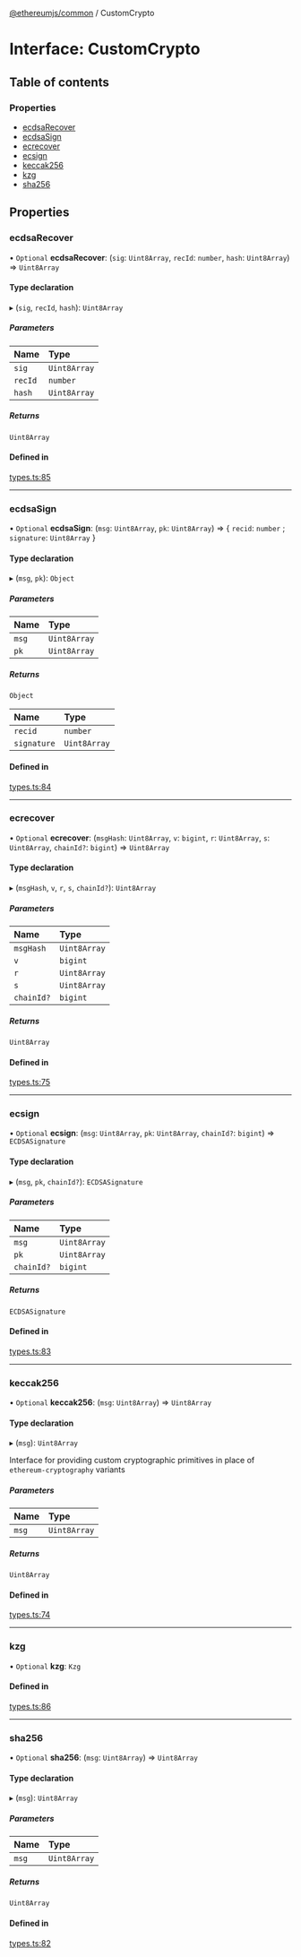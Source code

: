 [@ethereumjs/common](../README.md) / CustomCrypto

# Interface: CustomCrypto

## Table of contents

### Properties

- [ecdsaRecover](CustomCrypto.md#ecdsarecover)
- [ecdsaSign](CustomCrypto.md#ecdsasign)
- [ecrecover](CustomCrypto.md#ecrecover)
- [ecsign](CustomCrypto.md#ecsign)
- [keccak256](CustomCrypto.md#keccak256)
- [kzg](CustomCrypto.md#kzg)
- [sha256](CustomCrypto.md#sha256)

## Properties

### ecdsaRecover

• `Optional` **ecdsaRecover**: (`sig`: `Uint8Array`, `recId`: `number`, `hash`: `Uint8Array`) => `Uint8Array`

#### Type declaration

▸ (`sig`, `recId`, `hash`): `Uint8Array`

##### Parameters

| Name | Type |
| :------ | :------ |
| `sig` | `Uint8Array` |
| `recId` | `number` |
| `hash` | `Uint8Array` |

##### Returns

`Uint8Array`

#### Defined in

[types.ts:85](https://github.com/ethereumjs/ethereumjs-monorepo/blob/master/packages/common/src/types.ts#L85)

___

### ecdsaSign

• `Optional` **ecdsaSign**: (`msg`: `Uint8Array`, `pk`: `Uint8Array`) => { `recid`: `number` ; `signature`: `Uint8Array`  }

#### Type declaration

▸ (`msg`, `pk`): `Object`

##### Parameters

| Name | Type |
| :------ | :------ |
| `msg` | `Uint8Array` |
| `pk` | `Uint8Array` |

##### Returns

`Object`

| Name | Type |
| :------ | :------ |
| `recid` | `number` |
| `signature` | `Uint8Array` |

#### Defined in

[types.ts:84](https://github.com/ethereumjs/ethereumjs-monorepo/blob/master/packages/common/src/types.ts#L84)

___

### ecrecover

• `Optional` **ecrecover**: (`msgHash`: `Uint8Array`, `v`: `bigint`, `r`: `Uint8Array`, `s`: `Uint8Array`, `chainId?`: `bigint`) => `Uint8Array`

#### Type declaration

▸ (`msgHash`, `v`, `r`, `s`, `chainId?`): `Uint8Array`

##### Parameters

| Name | Type |
| :------ | :------ |
| `msgHash` | `Uint8Array` |
| `v` | `bigint` |
| `r` | `Uint8Array` |
| `s` | `Uint8Array` |
| `chainId?` | `bigint` |

##### Returns

`Uint8Array`

#### Defined in

[types.ts:75](https://github.com/ethereumjs/ethereumjs-monorepo/blob/master/packages/common/src/types.ts#L75)

___

### ecsign

• `Optional` **ecsign**: (`msg`: `Uint8Array`, `pk`: `Uint8Array`, `chainId?`: `bigint`) => `ECDSASignature`

#### Type declaration

▸ (`msg`, `pk`, `chainId?`): `ECDSASignature`

##### Parameters

| Name | Type |
| :------ | :------ |
| `msg` | `Uint8Array` |
| `pk` | `Uint8Array` |
| `chainId?` | `bigint` |

##### Returns

`ECDSASignature`

#### Defined in

[types.ts:83](https://github.com/ethereumjs/ethereumjs-monorepo/blob/master/packages/common/src/types.ts#L83)

___

### keccak256

• `Optional` **keccak256**: (`msg`: `Uint8Array`) => `Uint8Array`

#### Type declaration

▸ (`msg`): `Uint8Array`

Interface for providing custom cryptographic primitives in place of `ethereum-cryptography` variants

##### Parameters

| Name | Type |
| :------ | :------ |
| `msg` | `Uint8Array` |

##### Returns

`Uint8Array`

#### Defined in

[types.ts:74](https://github.com/ethereumjs/ethereumjs-monorepo/blob/master/packages/common/src/types.ts#L74)

___

### kzg

• `Optional` **kzg**: `Kzg`

#### Defined in

[types.ts:86](https://github.com/ethereumjs/ethereumjs-monorepo/blob/master/packages/common/src/types.ts#L86)

___

### sha256

• `Optional` **sha256**: (`msg`: `Uint8Array`) => `Uint8Array`

#### Type declaration

▸ (`msg`): `Uint8Array`

##### Parameters

| Name | Type |
| :------ | :------ |
| `msg` | `Uint8Array` |

##### Returns

`Uint8Array`

#### Defined in

[types.ts:82](https://github.com/ethereumjs/ethereumjs-monorepo/blob/master/packages/common/src/types.ts#L82)
